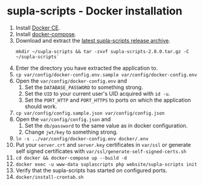 # supla-scripts - Docker installation

1. Install [Docker CE](https://docs.docker.com/engine/installation/).
1. Install [docker-compose](https://docs.docker.com/compose/install/).
1. Download and extract the [latest supla-scripts release archive](https://github.com/fracz/supla-scripts/releases/latest).
   ```
   mkdir ~/supla-scripts && tar -zxvf supla-scripts-2.0.0.tar.gz -C ~/supla-scripts` 
   ```
1. Enter the directory you have extracted the application to.
1. `cp var/config/docker-config.env.sample var/config/docker-config.env`
1. Open the `var/config/docker-config.env` and 
   1. Set the `DATABASE_PASSWORD` to something strong.
   1. Set the `UID` to your current user's UID acquired with `id -u`.
   1. Set the `PORT_HTTP` and `PORT_HTTPS` to ports on which the application should work.
1. `cp var/config/config.sample.json var/config/config.json`
1. Open the `var/config/config.json` and
   1. Set the `db/password` to the same value as in docker configuration.
   1. Change `jwt/key` to something strong.
1. `ln -s ../var/config/docker-config.env docker/.env`
1. Put your `server.crt` and `server.key` certificates in `var/ssl` or generate self signed certificates with `var/ssl/generate-self-signed-certs.sh`
1. `cd docker && docker-compose up --build -d`
1. `docker exec -u www-data suplascripts php website/supla-scripts init`
1. Verify that the supla-scripts has started on configured ports.
1. `docker/install-crontab.sh`
